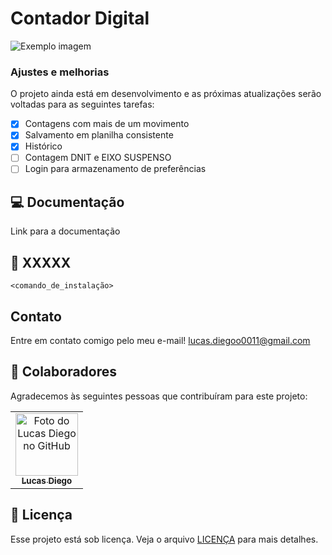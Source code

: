 # Contador Digital

<img src="https://github.com/user-attachments/assets/92a942c3-cbba-4b0d-89e5-90610c1109a7" alt="Exemplo imagem">

### Ajustes e melhorias

O projeto ainda está em desenvolvimento e as próximas atualizações serão voltadas para as seguintes tarefas:

- [x] Contagens com mais de um movimento
- [x] Salvamento em planilha consistente
- [x] Histórico
- [ ] Contagem DNIT e EIXO SUSPENSO
- [ ] Login para armazenamento de preferências

## 💻 Documentação

Link para a documentação

## 🚀 XXXXX 

```
<comando_de_instalação>
```

## Contato
Entre em contato comigo pelo meu e-mail!
lucas.diegoo0011@gmail.com

## 🤝 Colaboradores

Agradecemos às seguintes pessoas que contribuíram para este projeto:

<table>
  <tr>
    <td align="center">
      <a href="#" title="defina o título do link">
        <img src="https://avatars3.githubusercontent.com/u/94499582" width="100px;" alt="Foto do Lucas Diego no GitHub"/><br>
        <sub>
          <b>Lucas Diego</b>
        </sub>
      </a>
    </td>
  </tr>
</table>


## 📝 Licença

Esse projeto está sob licença. Veja o arquivo [LICENÇA](LICENSE.md) para mais detalhes.
